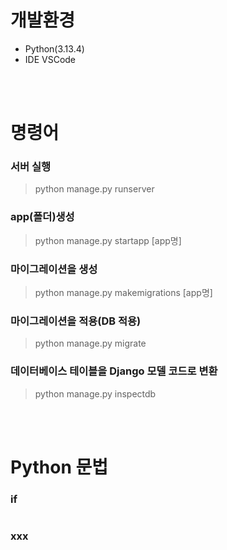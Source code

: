 
# 개발환경
+ Python(3.13.4)
+ IDE VSCode

<br/><br/>

# 명령어
### 서버 실행
> python manage.py runserver

### app(폴더)생성
> python manage.py startapp [app명]

### 마이그레이션을 생성
> python manage.py makemigrations [app명]

### 마이그레이션을 적용(DB 적용)
> python manage.py migrate

### 데이터베이스 테이블을 Django 모델 코드로 변환
> python manage.py inspectdb

<br/><br/>

# Python 문법
### if
<pre><code></code></pre>
### xxx
<pre><code></code></pre>

